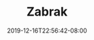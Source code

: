 ---
title: "Zabrak"
date: 2019-12-16T22:56:42-08:00
draft: false
layout: race

stats:
  awareness:
    min: 1D+1
    max: 4D+0
  coordination:
    min: 1D+1
    max: 4D+0
  knowledge:
    min: 1D+1
    max: 4D+0
  physique:
    min: 1D+1
    max: 4D+0
  presence:
    min: 1D+1
    max: 4D+0
  reflexes:
    min: 1D+1
    max: 4D+0

special:
---